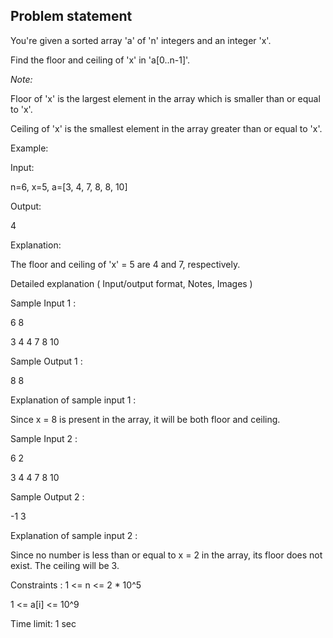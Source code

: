 ## Problem statement
You're given a sorted array 'a' of 'n' integers and an integer 'x'.



Find the floor and ceiling of 'x' in 'a[0..n-1]'.



_Note:_

Floor of 'x' is the largest element in the array which is smaller than or equal to 'x'.

Ceiling of 'x' is the smallest element in the array greater than or equal to 'x'.



Example:

Input: 

n=6, x=5, a=[3, 4, 7, 8, 8, 10]   

Output:

4

Explanation:

The floor and ceiling of 'x' = 5 are 4 and 7, respectively.


Detailed explanation ( Input/output format, Notes, Images )

Sample Input 1 :

6 8

3 4 4 7 8 10


Sample Output 1 :

8 8


Explanation of sample input 1 :

Since x = 8 is present in the array, it will be both floor and ceiling.


Sample Input 2 :

6 2

3 4 4 7 8 10


Sample Output 2 :

-1 3


Explanation of sample input 2 :

Since no number is less than or equal to x = 2 in the array, its floor does not exist. The ceiling will be 3.



Constraints :
1 <= n <= 2 * 10^5      

1 <= a[i] <= 10^9

Time limit: 1 sec
